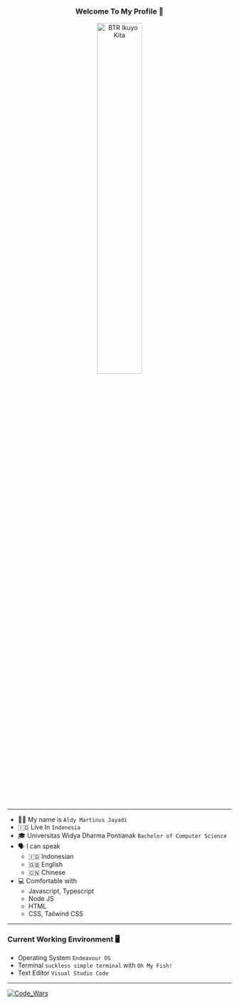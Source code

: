 
<h3 align="center" >Welcome To My Profile 👋</h3>
<p align="center" width="100%">
  <img width="45%" src="https://64.media.tumblr.com/65751116d956ff4888ced4339a44644e/34820597a9b7520e-c8/s540x810/a5f7bec1d4897193c359335ae925405e894ff084.gifv" alt="BTR Ikuyo Kita">
</p>

----
- 🙋🏻 My name is `Aldy Martinus Jayadi`
- 🇮🇩 Live In `Indonesia`
- 🎓 Universitas Widya Dharma Pontianak `Bachelor of Computer Science` 
- 🗣️ I can speak
    - 🇮🇩 Indonesian
    - 🇬🇧 English
    - 🇨🇳 Chinese
- 💻 Comfortable with
    - Javascript, Typescript
    - Node JS
    - HTML
    - CSS, Tailwind CSS
  
---

### Current Working Environment 🖥️
- Operating System `Endeavour OS`
- Terminal `suckless simple terminal` with `Oh My Fish!`
- Text Editor `Visual Studio Code`

---
[![Code_Wars](https://www.codewars.com/users/aldymartinus/badges/small)]()
